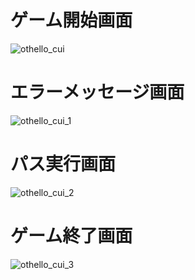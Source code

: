 # ゲーム開始画面
![othello_cui](https://github.com/miya71/othello_cui/assets/170975186/6db834d9-8c17-4fa5-9179-de382c933a26)  
# エラーメッセージ画面
![othello_cui_1](https://github.com/miya71/othello_cui/assets/170975186/b95a9e64-2fd3-4cc9-8be4-02050febb30b)  
# パス実行画面
![othello_cui_2](https://github.com/miya71/othello_cui/assets/170975186/02296c1e-0f68-4e63-a919-c7dffd21dffd)  
# ゲーム終了画面
![othello_cui_3](https://github.com/miya71/othello_cui/assets/170975186/6ef6d40f-0ceb-4176-9d9e-5c24d6672448)  
